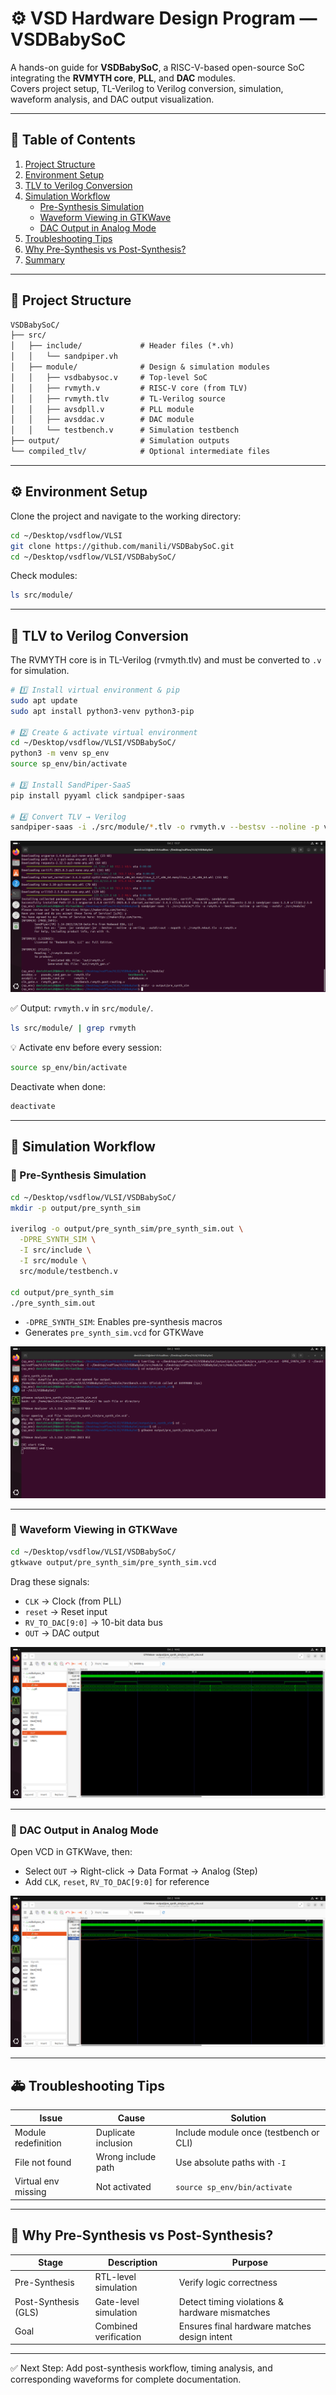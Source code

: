 
# ⚙️ VSD Hardware Design Program — VSDBabySoC

A hands-on guide for **VSDBabySoC**, a RISC-V-based open-source SoC integrating the **RVMYTH core**, **PLL**, and **DAC** modules.  
Covers project setup, TL-Verilog to Verilog conversion, simulation, waveform analysis, and DAC output visualization.

---

## 📘 Table of Contents

1. [Project Structure](#project-structure)
2. [Environment Setup](#environment-setup)
3. [TLV to Verilog Conversion](#tlv-to-verilog-conversion)
4. [Simulation Workflow](#simulation-workflow)
    - [Pre-Synthesis Simulation](#pre-synthesis-simulation)
    - [Waveform Viewing in GTKWave](#waveform-viewing-in-gtkwave)
    - [DAC Output in Analog Mode](#dac-output-in-analog-mode)
5. [Troubleshooting Tips](#troubleshooting-tips)
6. [Why Pre-Synthesis vs Post-Synthesis?](#why-pre-synthesis-vs-post-synthesis)
7. [Summary](#summary)

---

## 🧱 Project Structure

```txt
VSDBabySoC/
├── src/
│   ├── include/             # Header files (*.vh)
│   │   └── sandpiper.vh
│   ├── module/              # Design & simulation modules
│   │   ├── vsdbabysoc.v     # Top-level SoC
│   │   ├── rvmyth.v         # RISC-V core (from TLV)
│   │   ├── rvmyth.tlv       # TL-Verilog source
│   │   ├── avsdpll.v        # PLL module
│   │   ├── avsddac.v        # DAC module
│   │   └── testbench.v      # Simulation testbench
├── output/                  # Simulation outputs
└── compiled_tlv/            # Optional intermediate files
````

---

## ⚙️ Environment Setup

Clone the project and navigate to the working directory:

```bash
cd ~/Desktop/vsdflow/VLSI
git clone https://github.com/manili/VSDBabySoC.git
cd ~/Desktop/vsdflow/VLSI/VSDBabySoC/
```

Check modules:

```bash
ls src/module/
```

---

## 🔧 TLV to Verilog Conversion

The RVMYTH core is in TL-Verilog (rvmyth.tlv) and must be converted to `.v` for simulation.

```bash
# 1️⃣ Install virtual environment & pip
sudo apt update
sudo apt install python3-venv python3-pip

# 2️⃣ Create & activate virtual environment
cd ~/Desktop/vsdflow/VLSI/VSDBabySoC/
python3 -m venv sp_env
source sp_env/bin/activate

# 3️⃣ Install SandPiper-SaaS
pip install pyyaml click sandpiper-saas

# 4️⃣ Convert TLV → Verilog
sandpiper-saas -i ./src/module/*.tlv -o rvmyth.v --bestsv --noline -p verilog --outdir ./src/module/
```

![](https://github.com/Devichinni20/VSDBabySoC_Week2/blob/6f70c22b76289cf1da0980ae590a11851c3fa5f7/Labs_Part_2/Images/VirtualBox_opensource_tool_ubuntu_02_10_2025_15_37_38.png)

✅ Output: `rvmyth.v` in `src/module/`.

```bash
ls src/module/ | grep rvmyth
```

💡 Activate env before every session:

```bash
source sp_env/bin/activate
```

Deactivate when done:

```bash
deactivate
```

---

## 🧠 Simulation Workflow

### 🔹 Pre-Synthesis Simulation

```bash
cd ~/Desktop/vsdflow/VLSI/VSDBabySoC/
mkdir -p output/pre_synth_sim

iverilog -o output/pre_synth_sim/pre_synth_sim.out \
  -DPRE_SYNTH_SIM \
  -I src/include \
  -I src/module \
  src/module/testbench.v

cd output/pre_synth_sim
./pre_synth_sim.out
```

* `-DPRE_SYNTH_SIM`: Enables pre-synthesis macros
* Generates `pre_synth_sim.vcd` for GTKWave

![](https://github.com/Devichinni20/VSDBabySoC_Week2/blob/6f70c22b76289cf1da0980ae590a11851c3fa5f7/Labs_Part_2/Images/VirtualBox_opensource_tool_ubuntu_02_10_2025_16_03_07.png)

---

### 🔹 Waveform Viewing in GTKWave

```bash
cd ~/Desktop/vsdflow/VLSI/VSDBabySoC/
gtkwave output/pre_synth_sim/pre_synth_sim.vcd
```

Drag these signals:

* `CLK` → Clock (from PLL)
* `reset` → Reset input
* `RV_TO_DAC[9:0]` → 10-bit data bus
* `OUT` → DAC output

![Waveform](https://github.com/Devichinni20/VSDBabySoC_Week2/blob/6f70c22b76289cf1da0980ae590a11851c3fa5f7/Labs_Part_2/Images/VirtualBox_opensource_tool_ubuntu_02_10_2025_16_02_30.png)

---

### 🔹 DAC Output in Analog Mode

Open VCD in GTKWave, then:

* Select `OUT` → Right-click → Data Format → Analog (Step)
* Add `CLK`, `reset`, `RV_TO_DAC[9:0]` for reference

![DAC Analog](https://github.com/Devichinni20/VSDBabySoC_Week2/blob/6f70c22b76289cf1da0980ae590a11851c3fa5f7/Labs_Part_2/Images/VirtualBox_opensource_tool_ubuntu_02_10_2025_16_06_27.png)

---

## 🚑 Troubleshooting Tips

| Issue               | Cause               | Solution                               |
| ------------------- | ------------------- | -------------------------------------- |
| Module redefinition | Duplicate inclusion | Include module once (testbench or CLI) |
| File not found      | Wrong include path  | Use absolute paths with `-I`           |
| Virtual env missing | Not activated       | `source sp_env/bin/activate`           |

---

## 🎯 Why Pre-Synthesis vs Post-Synthesis?

| Stage                | Description           | Purpose                                        |
| -------------------- | --------------------- | ---------------------------------------------- |
| Pre-Synthesis        | RTL-level simulation  | Verify logic correctness                       |
| Post-Synthesis (GLS) | Gate-level simulation | Detect timing violations & hardware mismatches |
| Goal                 | Combined verification | Ensures final hardware matches design intent   |

---

✅ Next Step: Add post-synthesis workflow, timing analysis, and corresponding waveforms for complete documentation.





